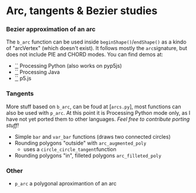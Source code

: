#  Arc, tangents & Bezier studies

### Bezier approximation of an arc

The `b_arc` function can be used inside `beginShape()`/`endShape()` as a kindo of "arcVertex" (which doesn't exist). It follows mostly the `arc`signature, but does not include PIE and CHORD modes. You can find demos at:

  - [``]() Processing Python (also works on pyp5js)
  - [``]() Processing Java 
  - [``]() p5.js

### Tangents

More stuff based on `b_arc`, can be foud at [`arcs.py`], most functions can also be used with `p_arc`.
At this point it is Processing Python mode only, as I have not yet ported them to other languages.
*Feel free to contribute porting stuff!*

- Simple `bar` and `var_bar` functions (draws two connected circles)
- Rounding polygons "outside" with `arc_augmented_poly`
   - uses a `circle_circle_tangent`function
- Rounding polygons "in", filleted polygons `arc_filleted_poly`
 

### Other

- `p_arc` a polygonal aproximantion of an arc

